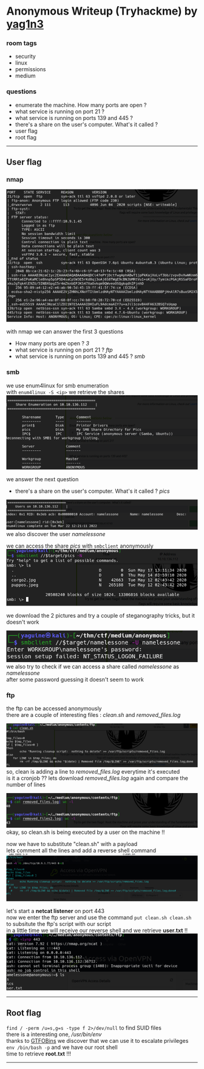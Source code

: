 # Anonymous Writeup (Tryhackme) by [yag1n3](https://github.com/yaguine)

### room tags
* security
* linux
* permissions
* medium

### questions
* enumerate the machine. How many ports are open ?
* what service is running on port 21 ?
* what service is running on ports 139 and 445 ?
* there's a share on the user's computer. What's it called ?
* user flag
* root flag

---

## User flag

### nmap 

![](./contents/screenshots/screenshot1.png)  

with nmap we can answer the first 3 questions
* How many ports are open ?	*3*
* what service is running on port 21 ?	*ftp*
* what service is running on ports 139 and 445 ? *smb*

### smb

we use enum4linux for smb enumeration  
with `enum4linux -S <ip>` we retrieve the shares  
![](./contents/screenshots/screenshot2.png)  

we answer the next question  
* there's a share on the user's computer. What's it called ? *pics*  

![](./contents/screenshots/screenshot3.png)  
we also discover the user *namelessone*  

we can access the share *pics* with `smbclient` anonymously   
![](./contents/screenshots/screenshot4.png)  

we download the 2 pictures and try a couple of steganography tricks, but it doesn't work  

![](./contents/screenshots/screenshot5.png)  
we also try to check if we can access a share called *namelessone* as *namelessone*  
after some password guessing it doesn't seem to work  

### ftp 

the ftp can be accessed anonymously  
there are a couple of interesting files : *clean.sh* and *removed_files.log*  

![](./contents/screenshots/screenshot6.png)  
so, clean is adding a line to *removed_files.log* everytime it's executed  
is it a cronjob ?? lets download *removed_files.log* again and compare the number of lines  

![](./contents/screenshots/screenshot7.png)  
okay, so clean.sh is being executed by a user on the machine !!  

now we have to substitute "clean.sh" with a payload  
lets comment all the lines and add a reverse shell command  
![](./contents/screenshots/screenshot8.png)  

let's start a **netcat listener** on port 443  
now we enter the ftp server and use the command `put clean.sh clean.sh` to subsitute the ftp's script with our script  
in a little time we will receive our reverse shell and we retrieve **user.txt** !!  
![](./contents/screenshots/screenshot9.png)  

---

## Root flag

`find / -perm /u=s,g=s -type f 2>/dev/null` to find SUID files  
there is a interesting one, */usr/bin/env*  
thanks to [GTFOBins](https://gtfobins.github.io/) we discover that we can use it to escalate privileges  
`env /bin/bash -p` and we have our root shell  
time to retrieve **root.txt** !!!

---
